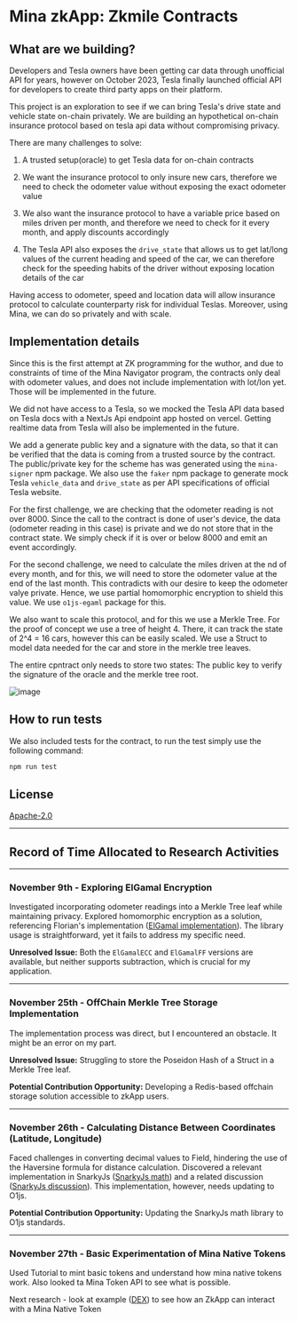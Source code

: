 # Mina zkApp: Zkmile Contracts

## What are we building?

Developers and Tesla owners have been getting car data through unofficial API for years, however on October 2023, Tesla finally launched official API for developers to create third party apps on their platform. 

This project is an exploration to see if we can bring Tesla's drive state and vehicle state on-chain privately. We are building an hypothetical on-chain insurance protocol based on tesla api data without compromising privacy. 

There are many challenges to solve: 

1. A trusted setup(oracle) to get Tesla data for on-chain contracts

2. We want the insurance protocol to only insure new cars, therefore we need to check the odometer value without exposing the exact odometer value 

3. We also want the insurance protocol to have a variable price based on miles driven per month, and therefore we need to check for it every month, and apply discounts accordingly

4. The Tesla API also exposes the `drive_state` that allows us to get lat/long values of the current heading and speed of the car, we can therefore check for the speeding habits of the driver without exposing location details of the car 

Having access to odometer, speed and location data will allow insurance protocol to calculate counterparty risk for individual Teslas. Moreover, using Mina, we can do so privately and with scale. 

## Implementation details 

Since this is the first attempt at ZK programming for the wuthor, and due to constraints of time of the Mina Navigator program, the contracts only deal with odometer values, and does not include implementation with lot/lon yet. Those will be implemented in the future. 

We did not have access to a Tesla, so we mocked the Tesla API data based on Tesla docs with a NextJs Api endpoint app hosted on vercel. Getting realtime data from Tesla will also be implemented in the future.

We add a generate public key and a signature with the data, so that it can be verified that the data is coming from a trusted source by the contract. The public/private key for the scheme has was generated using the `mina-signer` npm package. We also use the `faker` npm package to generate mock Tesla `vehicle_data` and `drive_state` as per API specifications of official Tesla website. 

For the first challenge, we are checking that the odometer reading is not over 8000. Since the call to the contract is done of user's device, the data (odometer reading in this case) is private and we do not store that in the contract state. We simply check if it is over or below 8000 and emit an event accordingly. 

For the second challenge, we need to calculate the miles driven at the nd of every month, and for this, we will need to store the odometer value at the end of the last month. This contradicts with our desire to keep the odometer valye private. Hence, we use partial homomorphic encryption to shield this value. We use `o1js-egaml` package for this. 

We also want to scale this protocol, and for this we use a Merkle Tree. For the proof of concept we use a tree of height 4. There, it can track the state of 2^4 = 16 cars, however this can be easily scaled. We use a Struct to model data needed for the car and store in the merkle tree leaves. 

The entire cpntract only needs to store two states: The public key to verify the signature of the oracle and the merkle tree root. 

![image](https://github.com/enderNakamoto/zkMile-contracts/assets/68520496/0ebe4045-4455-4c92-bb9b-daf33e303777)


## How to run tests

We also included tests for the contract, to run the test simply use the following command: 

```sh
npm run test
```

## License

[Apache-2.0](LICENSE)

---

## Record of Time Allocated to Research Activities

---

### November 9th - Exploring ElGamal Encryption

Investigated incorporating odometer readings into a Merkle Tree leaf while maintaining privacy. Explored homomorphic encryption as a solution, referencing Florian's implementation ([ElGamal implementation](https://github.com/Trivo25/o1js-elgamal)). The library usage is straightforward, yet it fails to address my specific need.

**Unresolved Issue:**
Both the `ElGamalECC` and `ElGamalFF` versions are available, but neither supports subtraction, which is crucial for my application.

---

### November 25th - OffChain Merkle Tree Storage Implementation

The implementation process was direct, but I encountered an obstacle. It might be an error on my part.

**Unresolved Issue:**
Struggling to store the Poseidon Hash of a Struct in a Merkle Tree leaf.

**Potential Contribution Opportunity:**
Developing a Redis-based offchain storage solution accessible to zkApp users.

---

### November 26th - Calculating Distance Between Coordinates (Latitude, Longitude)

Faced challenges in converting decimal values to Field, hindering the use of the Haversine formula for distance calculation. Discovered a relevant implementation in SnarkyJs ([SnarkyJs math](https://github.com/yunus433/snarkyjs-math)) and a related discussion ([SnarkyJs discussion](https://discord.com/channels/484437221055922177/1163471192158634075)). This implementation, however, needs updating to O1js.

**Potential Contribution Opportunity:**
Updating the SnarkyJs math library to O1js standards.

---

### November 27th - Basic Experimentation of Mina Native Tokens

Used Tutorial to mint basic tokens and understand how mina native tokens work. Also looked ta Mina Token API to see what is possible. 

Next research - look at example ([DEX](https://github.com/o1-labs/o1js/tree/main/src/examples/zkapps/dex)) to see how an ZkApp can interact with a Mina Native Token
